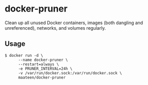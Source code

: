 # docker-pruner

Clean up all unused Docker containers, images (both dangling and unreferenced), networks, and volumes regularly.

## Usage

```shell script
$ docker run -d \
      --name docker-pruner \
      --restart=always \
      -e PRUNER_INTERVAL=24h \
      -v /var/run/docker.sock:/var/run/docker.sock \
      maateen/docker-pruner
```